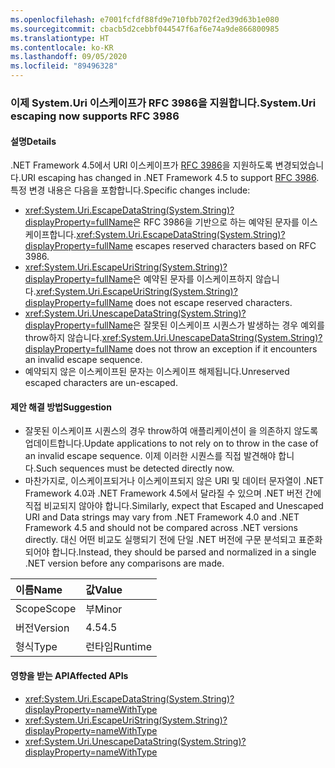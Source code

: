 ```yaml
---
ms.openlocfilehash: e7001fcfdf88fd9e710fbb702f2ed39d63b1e080
ms.sourcegitcommit: cbacb5d2cebbf044547f6af6e74a9de866800985
ms.translationtype: HT
ms.contentlocale: ko-KR
ms.lasthandoff: 09/05/2020
ms.locfileid: "89496328"
---
```

### <a name="systemuri-escaping-now-supports-rfc-3986"></a><span data-ttu-id="9e4e7-101">이제 System.Uri 이스케이프가 RFC 3986을 지원합니다.</span><span class="sxs-lookup"><span data-stu-id="9e4e7-101">System.Uri escaping now supports RFC 3986</span></span>

#### <a name="details"></a><span data-ttu-id="9e4e7-102">설명</span><span class="sxs-lookup"><span data-stu-id="9e4e7-102">Details</span></span>

<span data-ttu-id="9e4e7-103">.NET Framework 4.5에서 URI 이스케이프가 [RFC 3986](https://tools.ietf.org/html/rfc3986)을 지원하도록 변경되었습니다.</span><span class="sxs-lookup"><span data-stu-id="9e4e7-103">URI escaping has changed in .NET Framework 4.5 to support [RFC 3986](https://tools.ietf.org/html/rfc3986).</span></span> <span data-ttu-id="9e4e7-104">특정 변경 내용은 다음을 포함합니다.</span><span class="sxs-lookup"><span data-stu-id="9e4e7-104">Specific changes include:</span></span><ul><li><span data-ttu-id="9e4e7-105"><xref:System.Uri.EscapeDataString(System.String)?displayProperty=fullName>은 RFC 3986을 기반으로 하는 예약된 문자를 이스케이프합니다.</span><span class="sxs-lookup"><span data-stu-id="9e4e7-105"><xref:System.Uri.EscapeDataString(System.String)?displayProperty=fullName> escapes reserved characters based on RFC 3986.</span></span></li><li><span data-ttu-id="9e4e7-106"><xref:System.Uri.EscapeUriString(System.String)?displayProperty=fullName>은 예약된 문자를 이스케이프하지 않습니다.</span><span class="sxs-lookup"><span data-stu-id="9e4e7-106"><xref:System.Uri.EscapeUriString(System.String)?displayProperty=fullName> does not escape reserved characters.</span></span></li><li><span data-ttu-id="9e4e7-107"><xref:System.Uri.UnescapeDataString(System.String)?displayProperty=fullName>은 잘못된 이스케이프 시퀀스가 발생하는 경우 예외를 throw하지 않습니다.</span><span class="sxs-lookup"><span data-stu-id="9e4e7-107"><xref:System.Uri.UnescapeDataString(System.String)?displayProperty=fullName> does not throw an exception if it encounters an invalid escape sequence.</span></span></li><li><span data-ttu-id="9e4e7-108">예약되지 않은 이스케이프된 문자는 이스케이프 해제됩니다.</span><span class="sxs-lookup"><span data-stu-id="9e4e7-108">Unreserved escaped characters are un-escaped.</span></span></li></ul>

#### <a name="suggestion"></a><span data-ttu-id="9e4e7-109">제안 해결 방법</span><span class="sxs-lookup"><span data-stu-id="9e4e7-109">Suggestion</span></span>

<ul><li><span data-ttu-id="9e4e7-110">잘못된 이스케이프 시퀀스의 경우 throw하여 애플리케이션이 <xref:System.Uri.UnescapeDataString(System.String)?displayProperty=fullName>을 의존하지 않도록 업데이트합니다.</span><span class="sxs-lookup"><span data-stu-id="9e4e7-110">Update applications to not rely on <xref:System.Uri.UnescapeDataString(System.String)?displayProperty=fullName> to throw in the case of an invalid escape sequence.</span></span> <span data-ttu-id="9e4e7-111">이제 이러한 시퀀스를 직접 발견해야 합니다.</span><span class="sxs-lookup"><span data-stu-id="9e4e7-111">Such sequences must be detected directly now.</span></span></li><li><span data-ttu-id="9e4e7-112">마찬가지로, 이스케이프되거나 이스케이프되지 않은 URI 및 데이터 문자열이 .NET Framework 4.0과 .NET Framework 4.5에서 달라질 수 있으며 .NET 버전 간에 직접 비교되지 않아야 합니다.</span><span class="sxs-lookup"><span data-stu-id="9e4e7-112">Similarly, expect that Escaped and Unescaped URI and Data strings may vary from .NET Framework 4.0 and .NET Framework 4.5 and should not be compared across .NET versions directly.</span></span> <span data-ttu-id="9e4e7-113">대신 어떤 비교도 실행되기 전에 단일 .NET 버전에 구문 분석되고 표준화되어야 합니다.</span><span class="sxs-lookup"><span data-stu-id="9e4e7-113">Instead, they should be parsed and normalized in a single .NET version before any comparisons are made.</span></span></li></ul>

| <span data-ttu-id="9e4e7-114">이름</span><span class="sxs-lookup"><span data-stu-id="9e4e7-114">Name</span></span>    | <span data-ttu-id="9e4e7-115">값</span><span class="sxs-lookup"><span data-stu-id="9e4e7-115">Value</span></span>       |
|:--------|:------------|
| <span data-ttu-id="9e4e7-116">Scope</span><span class="sxs-lookup"><span data-stu-id="9e4e7-116">Scope</span></span>   |<span data-ttu-id="9e4e7-117">부</span><span class="sxs-lookup"><span data-stu-id="9e4e7-117">Minor</span></span>|
|<span data-ttu-id="9e4e7-118">버전</span><span class="sxs-lookup"><span data-stu-id="9e4e7-118">Version</span></span>|<span data-ttu-id="9e4e7-119">4.5</span><span class="sxs-lookup"><span data-stu-id="9e4e7-119">4.5</span></span>|
|<span data-ttu-id="9e4e7-120">형식</span><span class="sxs-lookup"><span data-stu-id="9e4e7-120">Type</span></span>|<span data-ttu-id="9e4e7-121">런타임</span><span class="sxs-lookup"><span data-stu-id="9e4e7-121">Runtime</span></span>|

#### <a name="affected-apis"></a><span data-ttu-id="9e4e7-122">영향을 받는 API</span><span class="sxs-lookup"><span data-stu-id="9e4e7-122">Affected APIs</span></span>

- <xref:System.Uri.EscapeDataString(System.String)?displayProperty=nameWithType>
- <xref:System.Uri.EscapeUriString(System.String)?displayProperty=nameWithType>
- <xref:System.Uri.UnescapeDataString(System.String)?displayProperty=nameWithType>

<!--

#### Affected APIs

- `M:System.Uri.EscapeDataString(System.String)`
- `M:System.Uri.EscapeUriString(System.String)`
- `M:System.Uri.UnescapeDataString(System.String)`

-->
